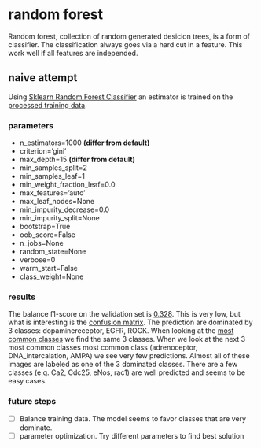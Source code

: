 # random forest

Random forest, collection of random generated desicion trees, is a form of classifier. The classification always goes via a hard cut in a feature. This work well if all features are independed.

## naive attempt

Using [Sklearn Random Forest Classifier](https://scikit-learn.org/stable/modules/generated/sklearn.ensemble.RandomForestClassifier.html) an estimator is trained on the [processed training data](../2.process-data/README.md).

### parameters
- n_estimators=1000 **(differ from default)**
- criterion=’gini’
- max_depth=15 **(differ from default)**
- min_samples_split=2
- min_samples_leaf=1
- min_weight_fraction_leaf=0.0
- max_features=’auto’
- max_leaf_nodes=None
- min_impurity_decrease=0.0
- min_impurity_split=None
- bootstrap=True
- oob_score=False
- n_jobs=None
- random_state=None
- verbose=0
- warm_start=False
- class_weight=None

### results
The balance f1-score on the validation set is [0.328](scripts/html/random_forest.html). This is very low, but what is interesting is the [confusion matrix](scripts/html/random_forest.html). The prediction are dominated by 3 classes: dopaminereceptor, EGFR, ROCK. When looking at the [most common classes](../2.process-data/results/target_counts.tsv) we find the same 3 classes.
When we look at the next 3 most common classes most common class (adrenoceptor, DNA_intercalation, AMPA) we see very few predictions. Almost all of these images are labeled as one of the 3 dominated classes.
There are a few classes (e.q. Ca2, Cdc25, eNos, rac1) are well predicted and seems to be easy cases.

### future steps
- [ ] Balance training data. The model seems to favor classes that are very dominate.  
- [ ] parameter optimization. Try different parameters to find best solution